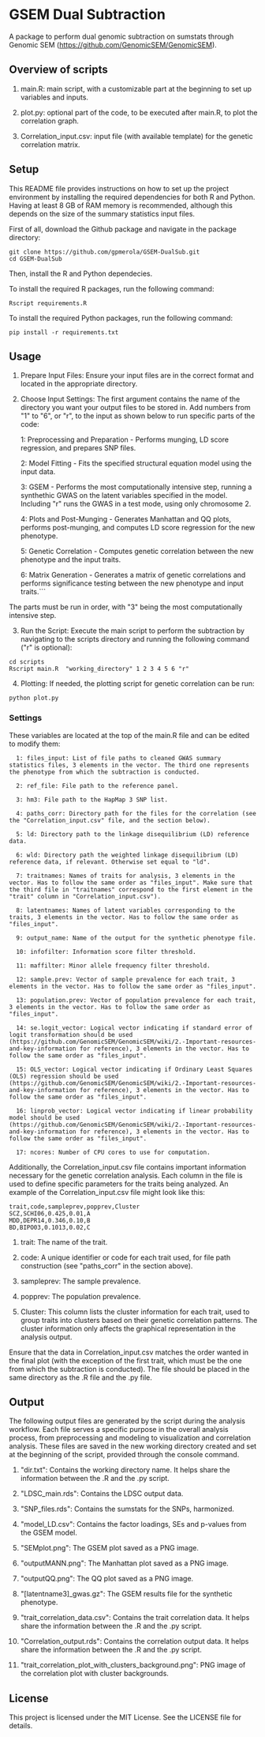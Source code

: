 # GSEM Dual Subtraction
A package to perform dual genomic subtraction on sumstats through Genomic SEM (https://github.com/GenomicSEM/GenomicSEM).

## Overview of scripts
  1) main.R: main script, with a customizable part at the beginning to set up variables and inputs.

  2) plot.py: optional part of the code, to be executed after main.R, to plot the correlation graph.

  3) Correlation_input.csv: input file (with available template) for the genetic correlation matrix.

## Setup
This README file provides instructions on how to set up the project environment by installing the required dependencies for both R and Python. Having at least 8 GB of RAM memory is recommended, although this depends on the size of the summary statistics input files.

First of all, download the Github package and navigate in the package directory:

```console
git clone https://github.com/gpmerola/GSEM-DualSub.git
cd GSEM-DualSub
```

Then, install the R and Python dependecies.

To install the required R packages, run the following command:

```console
Rscript requirements.R
```

To install the required Python packages, run the following command:

```console
pip install -r requirements.txt
```

## Usage
  1) Prepare Input Files: Ensure your input files are in the correct format and located in the appropriate directory.

  2) Choose Input Settings: The first argument contains the name of the directory you want your output files to be stored in. Add numbers from "1" to "6", or "r", to the input as shown below to run specific parts of the code:

      1: Preprocessing and Preparation - Performs munging, LD score regression, and prepares SNP files.
      
      2: Model Fitting - Fits the specified structural equation model using the input data.
      
      3: GSEM - Performs the most computationally intensive step, running a synthethic GWAS on the latent variables specified in the model. Including "r" runs the GWAS in a test mode, using only chromosome 2.
      
      4: Plots and Post-Munging - Generates Manhattan and QQ plots, performs post-munging, and computes LD score regression for the new phenotype.
      
      5: Genetic Correlation - Computes genetic correlation between the new phenotype and the input traits.
      
      6: Matrix Generation - Generates a matrix of genetic correlations and performs significance testing between the new phenotype and input traits.```

The parts must be run in order, with "3" being the most computationally intensive step.

  3) Run the Script: Execute the main script to perform the subtraction by navigating to the scripts directory and running the following command ("r" is optional):

```console
cd scripts
Rscript main.R  "working_directory" 1 2 3 4 5 6 "r"
```

  4) Plotting: If needed, the plotting script for genetic correlation can be run:

```console
python plot.py
```

### Settings
These variables are located at the top of the main.R file and can be edited to modify them:

      1: files_input: List of file paths to cleaned GWAS summary statistics files, 3 elements in the vector. The third one represents the phenotype from which the subtraction is conducted.

      2: ref_file: File path to the reference panel.

      3: hm3: File path to the HapMap 3 SNP list.

      4: paths_corr: Directory path for the files for the correlation (see the "Correlation_input.csv" file, and the section below).

      5: ld: Directory path to the linkage disequilibrium (LD) reference data.

      6: wld: Directory path the weighted linkage disequilibrium (LD) reference data, if relevant. Otherwise set equal to "ld".

      7: traitnames: Names of traits for analysis, 3 elements in the vector. Has to follow the same order as "files_input". Make sure that the third file in "traitnames" correspond to the first element in the "trait" column in "Correlation_input.csv"). 

      8: latentnames: Names of latent variables corresponding to the traits, 3 elements in the vector. Has to follow the same order as "files_input".

      9: output_name: Name of the output for the synthetic phenotype file.

      10: infofilter: Information score filter threshold.

      11: maffilter: Minor allele frequency filter threshold.

      12: sample.prev: Vector of sample prevalence for each trait, 3 elements in the vector. Has to follow the same order as "files_input".

      13: population.prev: Vector of population prevalence for each trait, 3 elements in the vector. Has to follow the same order as "files_input".

      14: se.logit_vector: Logical vector indicating if standard error of logit transformation should be used (https://github.com/GenomicSEM/GenomicSEM/wiki/2.-Important-resources-and-key-information for reference), 3 elements in the vector. Has to follow the same order as "files_input".

      15: OLS_vector: Logical vector indicating if Ordinary Least Squares (OLS) regression should be used (https://github.com/GenomicSEM/GenomicSEM/wiki/2.-Important-resources-and-key-information for reference), 3 elements in the vector. Has to follow the same order as "files_input".

      16: linprob_vector: Logical vector indicating if linear probability model should be used (https://github.com/GenomicSEM/GenomicSEM/wiki/2.-Important-resources-and-key-information for reference), 3 elements in the vector. Has to follow the same order as "files_input".

      17: ncores: Number of CPU cores to use for computation.

Additionally, the Correlation_input.csv file contains important information necessary for the genetic correlation analysis. Each column in the file is used to define specific parameters for the traits being analyzed. An example of the Correlation_input.csv file might look like this:

```csv
trait,code,sampleprev,popprev,Cluster
SCZ,SCHI06,0.425,0.01,A
MDD,DEPR14,0.346,0.10,B
BD,BIPO03,0.1013,0.02,C
```

  1) trait: The name of the trait.

  2) code: A unique identifier or code for each trait used, for file path construction (see "paths_corr" in the section above).

  3) sampleprev: The sample prevalence.

  4) popprev: The population prevalence.

  5) Cluster: This column lists the cluster information for each trait, used to group traits into clusters based on their genetic correlation patterns. The cluster information only affects the graphical representation in the analysis output.

Ensure that the data in Correlation_input.csv matches the order wanted in the final plot (with the exception of the first trait, which must be the one from which the subtraction is conducted). The file should be placed in the same directory as the .R file and the .py file.

## Output
The following output files are generated by the script during the analysis workflow. Each file serves a specific purpose in the overall analysis process, from preprocessing and modeling to visualization and correlation analysis. These files are saved in the new working directory created and set at the beginning of the script, provided through the console command.

  1) "dir.txt": Contains the working directory name. It helps share the information between the .R and the .py script.

  2) "LDSC_main.rds": Contains the LDSC output data.

  3) "SNP_files.rds": Contains the sumstats for the SNPs, harmonized.

  4) "model_LD.csv": Contains the factor loadings, SEs and p-values from the GSEM model.

  5) "SEMplot.png": The GSEM plot saved as a PNG image.

  6) "outputMANN.png": The Manhattan plot saved as a PNG image.

  7) "outputQQ.png": The QQ plot saved as a PNG image.

  8) "[latentname3]_gwas.gz": The GSEM results file for the synthetic phenotype.

  9) "trait_correlation_data.csv": Contains the trait correlation data. It helps share the information between the .R and the .py script.

  10) "Correlation_output.rds": Contains the correlation output data. It helps share the information between the .R and the .py script.

  11) "trait_correlation_plot_with_clusters_background.png": PNG image of the correlation plot with cluster backgrounds.

## License
This project is licensed under the MIT License. See the LICENSE file for details.

